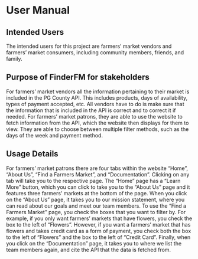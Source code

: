 # User Manual
## Intended Users
The intended users for this project are farmers’ market vendors and farmers’ market consumers, including community members, friends, and family. 
## Purpose of FinderFM for stakeholders
For farmers’ market vendors all the information pertaining to their market is included in the PG County API. This includes products, days of availability, types of payment accepted, etc. All vendors have to do is make sure that the information that is included in the API is correct and to correct it if needed. 
For farmers’ market patrons, they are able to use the website to fetch information from the API, which the website then displays for them to view. They are able to choose between multiple filter methods, such as the days of the week and payment method. 
## Usage Details
For farmers’ market patrons there are four tabs within the website “Home”, “About Us”, “Find a Farmers Market”, and “Documentation”. Clicking on any tab will take you to the respective page. The “Home” page has a “Learn More” button, which you can click to take you to the “About Us” page and it features three farmers’ markets at the bottom of the page. When you click on the “About Us” page, it takes you to our mission statement, where you can read about our goals and meet our team members. To use the “Find a Farmers Market” page, you check the boxes that you want to filter by. For example, if you only want farmers’ markets that have flowers, you check the box to the left of “Flowers”. However, if you want a farmers’ market that has flowers and takes credit card as a form of payment, you check both the box to the left of “Flowers” and the box to the left of “Credit Card”. Finally, when you click on the “Documentation” page, it takes you to where we list the team members again, and cite the API that the data is fetched from. 
